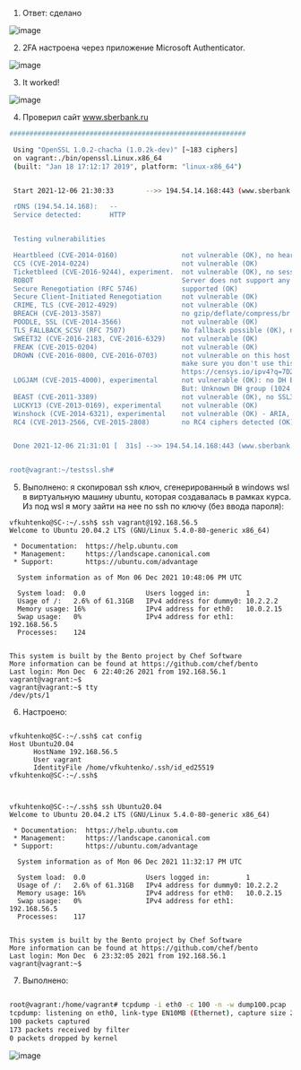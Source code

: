 1. Ответ: сделано

![image](https://user-images.githubusercontent.com/60869933/144918070-6769d860-1005-4212-9549-ea96f3826c2f.png)






2. 2FA настроена через приложение Microsoft Authenticator.

![image](https://user-images.githubusercontent.com/60869933/144919840-bd27dd48-6c80-4f43-898b-9f59d12a8506.png)






3. It worked!

![image](https://user-images.githubusercontent.com/60869933/144924706-f1875d50-c9fd-4c95-bee4-1c824c2a93a0.png)




4. Проверил сайт www.sberbank.ru

```bash
###########################################################

 Using "OpenSSL 1.0.2-chacha (1.0.2k-dev)" [~183 ciphers]
 on vagrant:./bin/openssl.Linux.x86_64
 (built: "Jan 18 17:12:17 2019", platform: "linux-x86_64")


 Start 2021-12-06 21:30:33        -->> 194.54.14.168:443 (www.sberbank.ru) <<--

 rDNS (194.54.14.168):   --
 Service detected:       HTTP


 Testing vulnerabilities

 Heartbleed (CVE-2014-0160)                not vulnerable (OK), no heartbeat extension
 CCS (CVE-2014-0224)                       not vulnerable (OK)
 Ticketbleed (CVE-2016-9244), experiment.  not vulnerable (OK), no session ticket extension
 ROBOT                                     Server does not support any cipher suites that use RSA key transport
 Secure Renegotiation (RFC 5746)           supported (OK)
 Secure Client-Initiated Renegotiation     not vulnerable (OK)
 CRIME, TLS (CVE-2012-4929)                not vulnerable (OK)
 BREACH (CVE-2013-3587)                    no gzip/deflate/compress/br HTTP compression (OK)  - only supplied "/" tested
 POODLE, SSL (CVE-2014-3566)               not vulnerable (OK)
 TLS_FALLBACK_SCSV (RFC 7507)              No fallback possible (OK), no protocol below TLS 1.2 offered
 SWEET32 (CVE-2016-2183, CVE-2016-6329)    not vulnerable (OK)
 FREAK (CVE-2015-0204)                     not vulnerable (OK)
 DROWN (CVE-2016-0800, CVE-2016-0703)      not vulnerable on this host and port (OK)
                                           make sure you don't use this certificate elsewhere with SSLv2 enabled services
                                           https://censys.io/ipv4?q=7D284FC9A071C899C816BE81A90D6931E9FBDE9B2E759D18D542C40697A47CB6 could help you to find out
 LOGJAM (CVE-2015-4000), experimental      not vulnerable (OK): no DH EXPORT ciphers
                                           But: Unknown DH group (1024 bits)
 BEAST (CVE-2011-3389)                     not vulnerable (OK), no SSL3 or TLS1
 LUCKY13 (CVE-2013-0169), experimental     not vulnerable (OK)
 Winshock (CVE-2014-6321), experimental    not vulnerable (OK) - ARIA, CHACHA or CCM ciphers found
 RC4 (CVE-2013-2566, CVE-2015-2808)        no RC4 ciphers detected (OK)


 Done 2021-12-06 21:31:01 [  31s] -->> 194.54.14.168:443 (www.sberbank.ru) <<--


root@vagrant:~/testssl.sh#
``` 





5. Выполнено: я скопировал ssh ключ, сгенерированный в windows wsl в виртуальную машину ubuntu, которая создавалась в рамках курса. Из под wsl я могу зайти на нее по ssh по ключу (без ввода пароля):


```
vfkuhtenko@SC-:~/.ssh$ ssh vagrant@192.168.56.5
Welcome to Ubuntu 20.04.2 LTS (GNU/Linux 5.4.0-80-generic x86_64)

 * Documentation:  https://help.ubuntu.com
 * Management:     https://landscape.canonical.com
 * Support:        https://ubuntu.com/advantage

  System information as of Mon 06 Dec 2021 10:48:06 PM UTC

  System load:  0.0               Users logged in:         1
  Usage of /:   2.6% of 61.31GB   IPv4 address for dummy0: 10.2.2.2
  Memory usage: 16%               IPv4 address for eth0:   10.0.2.15
  Swap usage:   0%                IPv4 address for eth1:   192.168.56.5
  Processes:    124


This system is built by the Bento project by Chef Software
More information can be found at https://github.com/chef/bento
Last login: Mon Dec  6 22:40:26 2021 from 192.168.56.1
vagrant@vagrant:~$
vagrant@vagrant:~$ tty
/dev/pts/1
```




6. Настроено:

```

vfkuhtenko@SC-:~/.ssh$ cat config
Host Ubuntu20.04
      HostName 192.168.56.5
      User vagrant
      IdentityFile /home/vfkuhtenko/.ssh/id_ed25519
vfkuhtenko@SC-:~/.ssh$



vfkuhtenko@SC-:~/.ssh$ ssh Ubuntu20.04
Welcome to Ubuntu 20.04.2 LTS (GNU/Linux 5.4.0-80-generic x86_64)

 * Documentation:  https://help.ubuntu.com
 * Management:     https://landscape.canonical.com
 * Support:        https://ubuntu.com/advantage

  System information as of Mon 06 Dec 2021 11:32:17 PM UTC

  System load:  0.0               Users logged in:         1
  Usage of /:   2.6% of 61.31GB   IPv4 address for dummy0: 10.2.2.2
  Memory usage: 16%               IPv4 address for eth0:   10.0.2.15
  Swap usage:   0%                IPv4 address for eth1:   192.168.56.5
  Processes:    117


This system is built by the Bento project by Chef Software
More information can be found at https://github.com/chef/bento
Last login: Mon Dec  6 23:32:05 2021 from 192.168.56.1
vagrant@vagrant:~$
```



7. Выполнено:

```bash

root@vagrant:/home/vagrant# tcpdump -i eth0 -c 100 -n -w dump100.pcap
tcpdump: listening on eth0, link-type EN10MB (Ethernet), capture size 262144 bytes
100 packets captured
173 packets received by filter
0 packets dropped by kernel
```

![image](https://user-images.githubusercontent.com/60869933/144940416-e71875c6-71db-458b-8768-a701a84be1dc.png)



